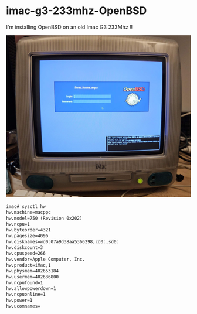 # imac-g3-233mhz-OpenBSD

I'm installing OpenBSD on an old Imac G3 233Mhz !!

![bootscreen](img/imac.jpg)

```
imac# sysctl hw
hw.machine=macppc
hw.model=750 (Revision 0x202)
hw.ncpu=1
hw.byteorder=4321
hw.pagesize=4096
hw.disknames=wd0:07a9d38aa5366298,cd0:,sd0:
hw.diskcount=3
hw.cpuspeed=266
hw.vendor=Apple Computer, Inc.
hw.product=iMac,1
hw.physmem=402653184
hw.usermem=402636800
hw.ncpufound=1
hw.allowpowerdown=1
hw.ncpuonline=1
hw.power=1
hw.ucomnames=
```
